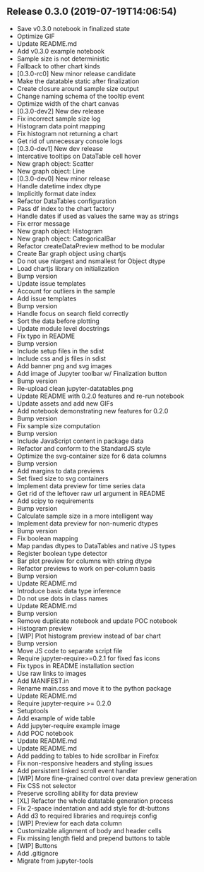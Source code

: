 
## Release 0.3.0 (2019-07-19T14:06:54)
* Save v0.3.0 notebook in finalized state
* Optimize GIF
* Update README.md
* Add v0.3.0 example notebook
* Sample size is not deterministic
* Fallback to other chart kinds
* [0.3.0-rc0] New minor release candidate
* Make the datatable static after finalization
* Create closure around sample size output
* Change naming schema of the tooltip event
* Optimize width of the chart canvas
* [0.3.0-dev2] New dev release
* Fix incorrect sample size log
* Histogram data point mapping
* Fix histogram not returning a chart
* Get rid of unnecessary console logs
* [0.3.0-dev1] New dev release
* Intercative tooltips on DataTable cell hover
* New graph object: Scatter
* New graph object: Line
* [0.3.0-dev0] New minor release
* Handle datetime index dtype
* Implicitly format date index
* Refactor DataTables configuration
* Pass df index to the chart factory
* Handle dates if used as values the same way as strings
* Fix error message
* New graph object: Histogram
* New graph object: CategoricalBar
* Refactor createDataPreview method to be modular
* Create Bar graph object using chartjs
* Do not use nlargest and nsmallest for Object dtype
* Load chartjs library on initialization
* Bump version
* Update issue templates
* Account for outliers in the sample
* Add issue templates
* Bump version
* Handle focus on search field correctly
* Sort the data before plotting
* Update module level docstrings
* Fix typo in README
* Bump version
* Include setup files in the sdist
* Include css and js files in sdist
* Add banner png and svg images
* Add image of Jupyter toolbar w/ Finalization button
* Bump version
* Re-upload clean jupyter-datatables.png
* Update README with 0.2.0 features and re-run notebook
* Update assets and add new GIFs
* Add notebook demonstrating new features for 0.2.0
* Bump version
* Fix sample size computation
* Bump version
* Include JavaScript content in package data
* Refactor and conform to the StandardJS style
* Optimize the svg-container size for 6 data columns
* Bump version
* Add margins to data previews
* Set fixed size to svg containers
* Implement data preview for time series data
* Get rid of the leftover raw url argument in README
* Add scipy to requirements
* Bump version
* Calculate sample size in a more intelligent way
* Implement data preview for non-numeric dtypes
* Bump version
* Fix boolean mapping
* Map pandas dtypes to DataTables and native JS types
* Register boolean type detector
* Bar plot preview for columns with string dtype
* Refactor previews to work on per-column basis
* Bump version
* Update README.md
* Introduce basic data type inference
* Do not use dots in class names
* Update README.md
* Bump version
* Remove duplicate notebook and update POC notebook
* Histogram preview
* [WIP] Plot histogram preview instead of bar chart
* Bump version
* Move JS code to separate script file
* Require jupyter-require>=0.2.1 for fixed fas icons
* Fix typos in README installation section
* Use raw links to images
* Add MANIFEST.in
* Rename main.css and move it to the python package
* Update README.md
* Require jupyter-require >= 0.2.0
* Setuptools
* Add example of wide table
* Add jupyter-require example image
* Add POC notebook
* Update README.md
* Update README.md
* Add padding to tables to hide scrollbar in Firefox
* Fix non-responsive headers and styling issues
* Add persistent linked scroll event handler
* [WIP] More fine-grained control over data preview generation
* Fix CSS not selector
* Preserve scrolling ability for data preview
* [XL] Refactor the whole datatable generation process
* Fix 2-space indentation and add style for dt-buttons
* Add d3 to required libraries and requirejs config
* [WIP] Preview for each data column
* Customizable alignment of body and header cells
* Fix missing length field and prepend buttons to table
* [WIP] Buttons
* Add .gitignore
* Migrate from jupyter-tools

